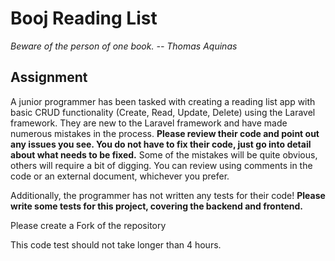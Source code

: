 # Booj Reading List
*Beware of the person of one book. -- Thomas Aquinas*
## Assignment
A junior programmer has been tasked with creating a reading list app with basic CRUD functionality (Create, Read, Update, Delete) using the Laravel framework. They are new to the Laravel framework and have made numerous mistakes in the process. **Please review their code and point out any issues you see. You do not have to fix their code, just go into detail about what needs to be fixed.** Some of the mistakes will be quite obvious, others will require a bit of digging. You can review using comments in the code or an external document, whichever you prefer.

Additionally, the programmer has not written any tests for their code! **Please write some tests for this project, covering the backend and frontend.**

Please create a Fork of the repository

This code test should not take longer than 4 hours.
